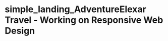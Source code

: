 # simple_landing_AdventureE l e x a r   T r a v e l   -   W o r k i n g   o n   R e s p o n s i v e   W e b   D e s i g n  
 